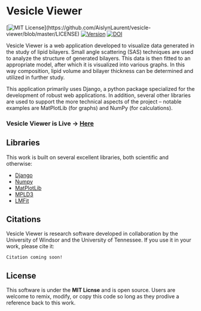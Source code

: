 # Vesicle Viewer
[![MIT License](https://img.shields.io/apm/l/atomic-design-ui.svg?)](https://github.com/AislynLaurent/vesicle-viewer/blob/master/LICENSE)
[![Version](https://badge.fury.io/gh/tterb%2FHyde.svg)](https://badge.fury.io/gh/tterb%2FHyde)
[![DOI](https://zenodo.org/badge/233126559.svg)](https://zenodo.org/badge/latestdoi/233126559)

Vesicle Viewer is a web application developed to visualize data generated in the study of lipid bilayers. Small angle scattering (SAS) techniques are used to analyze the structure of generated bilayers. This data is then fitted to an appropriate model, after which it is visualized into various graphs. In this way composition, lipid volume and bilayer thickness can be determined and utilized in further study.

This application primarily uses Django, a python package specialized for the development of robust web applications. In addition, several other libraries are used to support the more technical aspects of the project – notable examples are MatPlotLib (for graphs) and NumPy (for calculations).

### Vesicle Viewer is Live -> [Here](https://vesicleviewer.dmarquardt.ca)

## Libraries

This work is built on several excellent libraries, both scientific and otherwise:

* [Django](https://www.djangoproject.com/)
* [Numpy](https://numpy.org/)
* [MatPlotLib](https://matplotlib.org/)
* [MPLD3](https://mpld3.github.io/)
* [LMFit](https://lmfit.github.io/lmfit-py/)

## Citations

Vesicle Viewer is research software developed in collaboration by the University of Windsor and the University of Tennessee. If you use it in your work, please cite it:

```
Citation coming soon!
```

## License

This software is under the **MIT Licnse** and is open source. Users are welcome to remix, modify, or copy this code so long as they prodive a reference back to this work.
